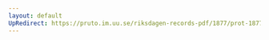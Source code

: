 ```yaml
---
layout: default
UpRedirect: https://pruto.im.uu.se/riksdagen-records-pdf/1877/prot-1877--ak--026/prot-1877--ak--026_005.pdf
---
```

